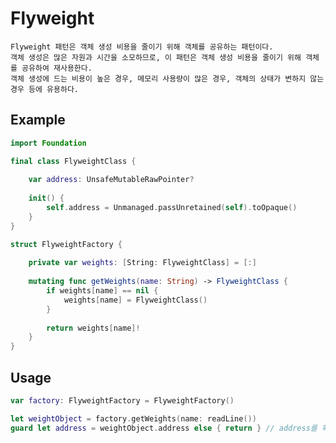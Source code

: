 # Flyweight
    Flyweight 패턴은 객체 생성 비용을 줄이기 위해 객체를 공유하는 패턴이다.
    객체 생성은 많은 자원과 시간을 소모하므로, 이 패턴은 객체 생성 비용을 줄이기 위해 객체를 공유하여 재사용한다. 
    객체 생성에 드는 비용이 높은 경우, 메모리 사용량이 많은 경우, 객체의 상태가 변하지 않는 경우 등에 유용하다.

## Example
```swift
import Foundation

final class FlyweightClass {
    
    var address: UnsafeMutableRawPointer?
    
    init() {
        self.address = Unmanaged.passUnretained(self).toOpaque()
    }
}

struct FlyweightFactory {
    
    private var weights: [String: FlyweightClass] = [:]
    
    mutating func getWeights(name: String) -> FlyweightClass {
        if weights[name] == nil {
            weights[name] = FlyweightClass()
        }
        
        return weights[name]!
    }
}
```

## Usage
```swift
var factory: FlyweightFactory = FlyweightFactory()

let weightObject = factory.getWeights(name: readLine())
guard let address = weightObject.address else { return } // address를 확인하면 주속값이 같음
```
